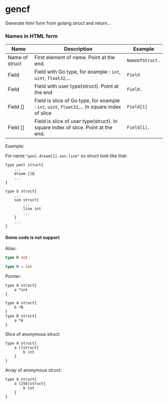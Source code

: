 # gencf
Generate html form from golang struct and return...


### Names in HTML form

Name  | Description | Example
--- | --- | ---
Name of struct | First element of name. Point at the end. | `NameOfStruct.` 
Field | Field with Go type, for example : `int`, `uint`, `float32`,...  | `Field`
Field | Field with user type(struct). Point at the end | `Field.`
Field [] | Field is slice of Go type, for example : `int`, `uint`, `float32`,... In square index of slice | `Field[1]`
Field [] | Field is slice of user type(struct). In square index of slice. Point at the end. | `Field[1].`

Example:

For name `"pool.dream[1].son.line"` so struct look like that:
```
type pool struct{
	...
	dream []Q
	...
}

type Q struct{
	...
	son struct{
		...
		line int
		...
	}
	...
}
```


#### Some code is not support

Alias:

```go
type R int
```

```go
type R = int
```

Pointer:

```golang
type A struct{
	a *int
}
```

```golang
type A struct{
	b *B
}
type B struct{
	a *A
}
```

Slice of anonymous struct:
```golang
type A struct{
	a []struct{
		b int
	}
}
```

Array of anonymous struct:
```golang
type A struct{
	a [256]struct{
		b int
	}
}
```
